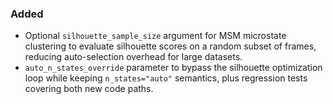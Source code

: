 ### Added
- Optional `silhouette_sample_size` argument for MSM microstate clustering to evaluate silhouette scores on a random subset of frames, reducing auto-selection overhead for large datasets.
- `auto_n_states_override` parameter to bypass the silhouette optimization loop while keeping `n_states="auto"` semantics, plus regression tests covering both new code paths.
